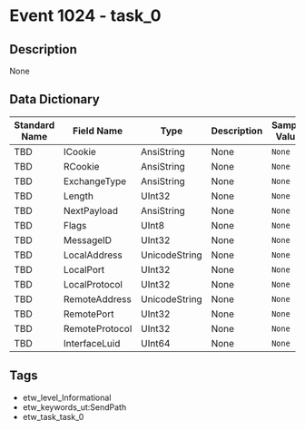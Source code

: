 # Event 1024 - task_0

## Description
None

## Data Dictionary
|Standard Name|Field Name|Type|Description|Sample Value|
|---|---|---|---|---|
|TBD|ICookie|AnsiString|None|`None`|
|TBD|RCookie|AnsiString|None|`None`|
|TBD|ExchangeType|AnsiString|None|`None`|
|TBD|Length|UInt32|None|`None`|
|TBD|NextPayload|AnsiString|None|`None`|
|TBD|Flags|UInt8|None|`None`|
|TBD|MessageID|UInt32|None|`None`|
|TBD|LocalAddress|UnicodeString|None|`None`|
|TBD|LocalPort|UInt32|None|`None`|
|TBD|LocalProtocol|UInt32|None|`None`|
|TBD|RemoteAddress|UnicodeString|None|`None`|
|TBD|RemotePort|UInt32|None|`None`|
|TBD|RemoteProtocol|UInt32|None|`None`|
|TBD|InterfaceLuid|UInt64|None|`None`|

## Tags
* etw_level_Informational
* etw_keywords_ut:SendPath
* etw_task_task_0